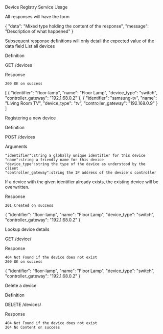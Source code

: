 Device Registry Service
Usage

All responses will have the form

{
    "data": "Mixed type holding the content of the response",
    "message": "Description of what happened"
}

Subsequent response definitions will only detail the expected value of the data field
List all devices

Definition

GET /devices

Response

    200 OK on success

[
    {
        "identifier": "floor-lamp",
        "name": "Floor Lamp",
        "device_type": "switch",
        "controller_gateway": "192.1.68.0.2"
    },
    {
        "identifier": "samsung-tv",
        "name": "Living Room TV",
        "device_type": "tv",
        "controller_gateway": "192.168.0.9"
    }
]

Registering a new device

Definition

POST /devices

Arguments

    "identifier":string a globally unique identifier for this device
    "name":string a friendly name for this device
    "device_type":string the type of the device as understood by the client
    "controller_gateway":string the IP address of the device's controller

If a device with the given identifier already exists, the existing device will be overwritten.

Response

    201 Created on success

{
    "identifier": "floor-lamp",
    "name": "Floor Lamp",
    "device_type": "switch",
    "controller_gateway": "192.1.68.0.2"
}

Lookup device details

GET /device/<identifier>

Response

    404 Not Found if the device does not exist
    200 OK on success

{
    "identifier": "floor-lamp",
    "name": "Floor Lamp",
    "device_type": "switch",
    "controller_gateway": "192.1.68.0.2"
}

Delete a device

Definition

DELETE /devices/<identifier>

Response

    404 Not Found if the device does not exist
    204 No Content on success
